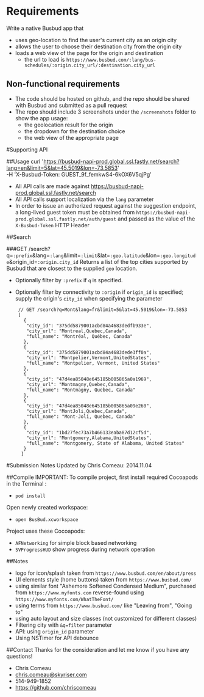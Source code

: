 # Requirements
Write a native Busbud app that
- uses geo-location to find the user's current city as an origin city
- allows the user to choose their destination city from the origin city
- loads a web view of the page for the origin and destination
   - the url to load is `https://www.busbud.com/:lang/bus-schedules/:origin.city_url/:destination.city_url`

## Non-functional requirements
- The code should be hosted on github, and the repo should be shared with Busbud and submitted as a pull request
- The repo should include 3 screenshots under the `/screenshots` folder to show the app usage:
   - the geolocation result for the origin
   - the dropdown for the destination choice
   - the web view of the appropriate page

#Supporting API

##Usage
    curl 'https://busbud-napi-prod.global.ssl.fastly.net/search?lang=en&limit=5&lat=45.5019&lon=-73.5853' \
    -H 'X-Busbud-Token: GUEST_9f_femkwS4-6kOX6V5qjPg'

- All API calls are made against https://busbud-napi-prod.global.ssl.fastly.net/search
- All API calls support localization via the `lang` parameter
- In order to issue an authorized request against the suggestion endpoint, a long-lived guest token must be obtained from `https://busbud-napi-prod.global.ssl.fastly.net/auth/guest` and passed as the value of the `X-Busbud-Token` HTTP Header


##Search
    
###GET /search?q=`:prefix`&lang=`:lang`&limit=`:limit`&lat=`:geo.latitude`&lon=`:geo.longitude`&origin_id=`:origin.city_id`
Returns a list of the top cities supported by Busbud that are closest to the supplied `geo` location. 
- Optionally filter by `:prefix` if `q` is specified.
- Optionally filter by connectivity to `:origin` if `origin_id` is specified; supply the origin's `city_id` when specifying the parameter

   ```
    // GET /search?q=Mont&lang=fr&limit=5&lat=45.5019&lon=-73.5853
    [
      {
       "city_id": "375dd5879001acbd84a4683dedfb933e",
       "city_url": "Montreal,Quebec,Canada",
       "full_name": "Montréal, Québec, Canada"
      },
      {
       "city_id": "375dd5879001acbd84a4683dede3ff0a",
       "city_url": "Montpelier,Vermont,UnitedStates",
       "full_name": "Montpelier, Vermont, United States"
      },
      {
       "city_id": "47d4ea85048e645185b005865a0a1969",
       "city_url": "Montmagny,Quebec,Canada",
       "full_name": "Montmagny, Quebec, Canada"
      },
      {
       "city_id": "47d4ea85048e645185b005865a09e260",
       "city_url": "MontJoli,Quebec,Canada",
       "full_name": "Mont-Joli, Quebec, Canada"
      },
      {
       "city_id": "1bd27fec73a7b466133eaba87d12cf5d",
       "city_url": "Montgomery,Alabama,UnitedStates",
       "full_name": "Montgomery, State of Alabama, United States"
      }
     ]
   ```



#Submission Notes 
Updated by Chris Comeau: 2014.11.04

##Compile
IMPORTANT: To compile project, first install required Cocoapods in the Terminal :
- `pod install`

Open newly created workspace:

- `open BusBud.xcworkspace`


Project uses these Cocoapods:
- `AFNetworking` for simple block based networking
- `SVProgressHUD` show progress during network operation


##Notes
- logo for icon/splash taken from  `https://www.busbud.com/en/about/press`
- UI elements style (home buttons) taken from `https://www.busbud.com/`
- using similar font "Ashemore Softened Condensed Medium", purchased from `https://www.myfonts.com` reverse-found using `https://www.myfonts.com/WhatTheFont/`
- using terms from `https://www.busbud.com/` like "Leaving from", "Going to"
- using auto layout and size classes (not customized for different classes)
- Filtering city with `&q=filter` parameter
- API: using `origin_id` parameter 
- Using NSTimer for API debounce

##Contact
Thanks for the consideration and let me know if you have any questions!
- Chris Comeau
- chris.comeau@skyriser.com
- 514-949-1852
- https://github.com/chriscomeau
